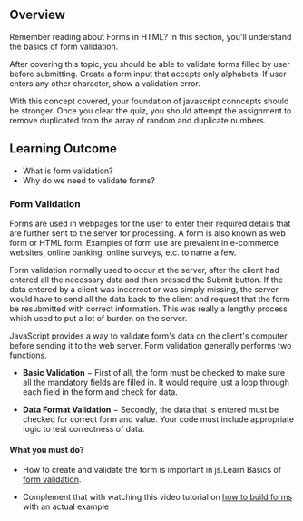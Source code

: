 ## Overview

Remember reading about Forms in HTML? In this section, you'll understand the basics of form validation.

After covering this topic, you should be able to validate forms filled by user before submitting. Create a form input that accepts only alphabets. If user enters any other character, show a validation error.

With this concept covered, your foundation of javascript conncepts should be stronger. Once you clear the quiz, you should attempt the assignment to remove duplicated from the array of random and duplicate numbers.

## Learning Outcome

- What is form validation?
- Why do we need to validate forms?

### Form Validation

Forms are used in webpages for the user to enter their required details that are further sent to the server for processing. A form is also known as web form or HTML form. Examples of form use are prevalent in e-commerce websites, online banking, online surveys, etc. to name a few.

Form validation normally used to occur at the server, after the client had entered all the necessary data and then pressed the Submit button. If the data entered by a client was incorrect or was simply missing, the server would have to send all the data back to the client and request that the form be resubmitted with correct information. This was really a lengthy process which used to put a lot of burden on the server.

JavaScript provides a way to validate form's data on the client's computer before sending it to the web server. Form validation generally performs two functions.

- **Basic Validation** − First of all, the form must be checked to make sure all the mandatory fields are filled in. It would require just a loop through each field in the form and check for data.

- **Data Format Validation** − Secondly, the data that is entered must be checked for correct form and value. Your code must include appropriate logic to test correctness of data.

#### What you must do?

- How to create and validate the form is important in js.Learn Basics of [form validation](https://o7planning.org/en/12273/javascript-form-validation-tutorial). 

- Complement that with watching this video tutorial on [how to build forms](https://www.youtube.com/watch?v=rsd4FNGTRBw) with an actual example

